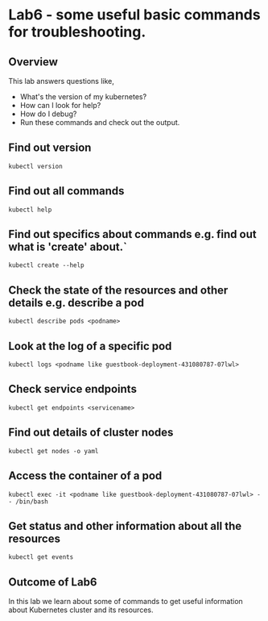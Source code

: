 # Lab6 - some useful basic commands for troubleshooting.

## Overview
This lab answers questions like,
* What's the version of my kubernetes? 
* How can I look for help? 
* How do I debug? 
* Run these commands and check out the output.

## Find out version
`kubectl version`

## Find out all commands
`kubectl help`

## Find out specifics about commands e.g. find out what is 'create' about.`
`kubectl create --help`

## Check the state of the resources and other details e.g. describe a pod
`kubectl describe pods <podname>`

## Look at the log of a specific pod
`kubectl logs <podname like guestbook-deployment-431080787-07lwl>`

## Check service endpoints
`kubectl get endpoints <servicename>`

## Find out details of cluster nodes
`kubectl get nodes -o yaml`

## Access the container of a pod
`kubectl exec -it <podname like guestbook-deployment-431080787-07lwl> -- /bin/bash`

## Get status and other information about all the resources
`kubectl get events`


## Outcome of Lab6
In this lab we learn about some of commands to get useful information about Kubernetes cluster and its resources.

